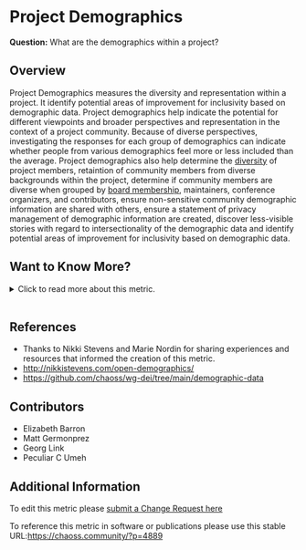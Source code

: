 # Project Demographics

**Question:** What are the demographics within a project?

## Overview

Project Demographics measures the diversity and representation within a project.  It identify potential areas of improvement for inclusivity based on demographic data. Project demographics help indicate the potential for different viewpoints and broader perspectives and representation in the context of a project community. Because of diverse perspectives, investigating the responses for each group of demographics can indicate whether people from various demographics feel more or less included than the average.
Project demographics also help determine the [diversity](https://github.com/drnikki/open-demographics) of project members, retaintion of community members from diverse backgrounds within the project, determine if community members are diverse when grouped by [board membership](https://github.com/chaoss/wg-dei/blob/main/focus-areas/governance/board-council-diversity.md), maintainers, conference organizers, and contributors, ensure non-sensitive community demographic information are shared with others, ensure a statement of privacy management of demographic information are created, discover less-visible stories with regard to intersectionality of the demographic data and identify potential areas of improvement for inclusivity based on demographic data.

## Want to Know More?

<span markdown="1"><details>

<summary>Click to read more about this metric.</summary>

### Data Collection Strategies

*   Use a survey to gather project demographics. (For example, using the Open Demographics questions)
*   Survey all community members via project communication channels
*   Survey new community members as identified through such ways as attending newcomer office hours, recent introductions, and first time issues and merge requests.
*   Survey project maintainers.
*   Survey that is activated by certain types of contributions (i.e., commits, issues, merge requests).

### Filters

*   Demographics as described in the CHAOSS repository of demographic data.
*   Demographics of different [types of contributors](https://chaoss.community/metric-types-of-contributions/). Contribution types may include:
    *   Writing Code
    *   Reviewing Code
    *   Bug Triaging
    *   Quality Assurance and Testing
    *   Security-Related Activities
    *   Localization/L10N and Translation
    *   Event Organization
    *   Documentation Authorship
    *   Community Building and Management
    *   Teaching and Tutorial Building
    *   Troubleshooting and Support
    *   Creative Work and Design
    *   User Interface, User Experience, and Accessibility
    *   Social Media Management
    *   User Support and Answering Questions
    *   Writing Articles
    *   Public Relations - Interviews with Technical Press
    *   Speaking at Events
    *   Marketing and Campaign Advocacy
    *   Website Development
    *   Legal Council
    *   Financial Management

</details></span><br>

## References

*   Thanks to Nikki Stevens and Marie Nordin for sharing experiences and resources that informed the creation of this metric.
*   <http://nikkistevens.com/open-demographics/>
*   <https://github.com/chaoss/wg-dei/tree/main/demographic-data>

## Contributors

*   Elizabeth Barron
*   Matt Germonprez
*   Georg Link
*   Peculiar C Umeh

## Additional Information

To edit this metric please [submit a Change Request here](https://github.com/chaoss/wg-dei/blob/main/focus-areas/project-and-community/project-demographics.md)

To reference this metric in software or publications please use this stable URL:<https://chaoss.community/?p=4889>

<!-- # For groupings in the knowledge base
Context tags: Project
Keyword tags: Community demographics, diversity, underrepresented, survey, marginalized, belonging 
-->
